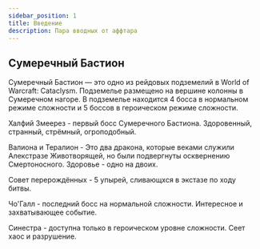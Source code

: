 ```yaml
---
sidebar_position: 1
title: Введение
description: Пара вводных от аффтара
---
```


## Сумеречный Бастион
Сумеречный Бастион — это одно из рейдовых подземелий в World of Warcraft: Cataclysm. Подземелье размещено на вершине колонны в Сумеречном нагоре. 
В подземелье находится 4 босса в нормальном режиме сложности и 5 боссов в героическом режиме сложности.

Халфий Змеерез - первый босс Сумеречного Бастиона. Здоровенный, странный, стрёмный, огроподобный. 

Валиона и Тералион - Это два дракона, которые веками служили Алекстразе Животворящей, но были подвергнуты осквернению Смертоносного. Здоровье - одно на двоих.

Совет перерождённых - 5 упырей, сливающхся в экстазе по ходу битвы.

Чо'Галл - последний босс на нормальной сложности. Интересное и захватывающее событие.

Синестра - доступна только в героическом уровне сложности. Сеет хаос и разрушение. 
